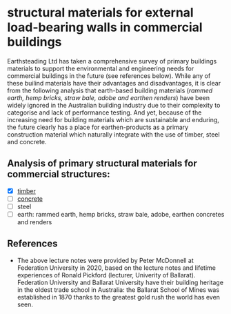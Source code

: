 # structural materials for external load-bearing walls in commercial buildings

Earthsteading Ltd has taken a comprehensive survey of primary buildings materials to support the environmental and engineering needs for commercial buildings in the future (see references below).  While any of these builind materials have their advantages and disadvantages, it is clear from the following analysis that earth-based building materials (_rammed earth, hemp bricks, straw bale, adobe and earthen renders_) have been widely ignored in the Australian building industry due to their complexity to categorise and lack of performance testing.  And yet, because of the increasing need for building materials which are sustainable and enduring, the future clearly has a place for earthen-products as a primary construction material which naturally integrate with the use of timber, steel and concrete.


## Analysis of primary structural materials for commercial structures:
 - [x] [timber](https://github.com/earthsteading/commercial-buildings/blob/main/timber.md)
 - [ ] [concrete](https://github.com/earthsteading/commercial-buildings/blob/main/concrete.md)
 - [ ] steel
 - [ ] earth: rammed earth, hemp bricks, straw bale, adobe, earthen concretes and renders

## References
 - The above lecture notes were provided by Peter McDonnell at Federation University in 2020, based on the lecture notes and lifetime experiences of Ronald Pickford (lecturer, Univerity of Ballarat). Federation University and Ballarat University have their building heritage in the oldest trade school in Australia: the Ballarat School of Mines was established in 1870 thanks to the greatest gold rush the world has even seen. 
